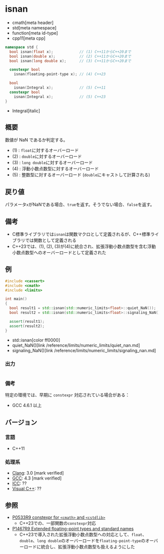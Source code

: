 # isnan
* cmath[meta header]
* std[meta namespace]
* function[meta id-type]
* cpp11[meta cpp]

```cpp
namespace std {
  bool isnan(float x);            // (1) C++11からC++20まで
  bool isnan(double x);           // (2) C++11からC++20まで
  bool isnan(long double x);      // (3) C++11からC++20まで

  constexpr bool
    isnan(floating-point-type x); // (4) C++23

  bool
    isnan(Integral x);            // (5) C++11
  constexpr bool
    isnan(Integral x);            // (5) C++23
}
```
* Integral[italic]

## 概要
数値が NaN であるか判定する。

- (1) : `float`に対するオーバーロード
- (2) : `double`に対するオーバーロード
- (3) : `long double`に対するオーバーロード
- (4) : 浮動小数点数型に対するオーバーロード
- (5) : 整数型に対するオーバーロード (`double`にキャストして計算される)


## 戻り値
パラメータ`x`がNaNである場合、`true`を返す。そうでない場合、`false`を返す。


## 備考
- C標準ライブラリでは`isnan`は関数マクロとして定義されるが、C++標準ライブラリでは関数として定義される
- C++23では、(1), (2), (3)が(4)に統合され、拡張浮動小数点数型を含む浮動小数点数型へのオーバーロードとして定義された


## 例
```cpp example
#include <cassert>
#include <cmath>
#include <limits>

int main()
{
  bool result1 = std::isnan(std::numeric_limits<float>::quiet_NaN());
  bool result2 = std::isnan(std::numeric_limits<float>::signaling_NaN());

  assert(result1);
  assert(result2);
}
```
* std::isnan[color ff0000]
* quiet_NaN()[link /reference/limits/numeric_limits/quiet_nan.md]
* signaling_NaN()[link /reference/limits/numeric_limits/signaling_nan.md]

### 出力
```
```

### 備考
特定の環境では、早期に `constexpr` 対応されている場合がある：

- GCC 4.6.1 以上


## バージョン
### 言語
- C++11

### 処理系
- [Clang](/implementation.md#clang): 3.0 [mark verified]
- [GCC](/implementation.md#gcc): 4.3 [mark verified]
- [ICC](/implementation.md#icc): ??
- [Visual C++](/implementation.md#visual_cpp): ??


## 参照
- [P0533R9 constexpr for `<cmath>` and `<cstdlib>`](https://www.open-std.org/jtc1/sc22/wg21/docs/papers/2021/p0533r9.pdf)
    - C++23での、一部関数の`constexpr`対応
- [P1467R9 Extended floating-point types and standard names](https://www.open-std.org/jtc1/sc22/wg21/docs/papers/2022/p1467r9.html)
    - C++23で導入された拡張浮動小数点数型への対応として、`float`、`double`、`long double`のオーバーロードを`floating-point-type`のオーバーロードに統合し、拡張浮動小数点数型も扱えるようにした
